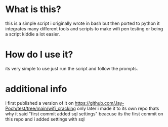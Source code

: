 # What is this?
this is a simple script i originally wrote in bash but then ported to python it integrates many different tools and scripts to make wifi pen testing or being a script kiddie a lot easier.

# How do I use it?
its very simple to use just run the script and follow the prompts.

# additional info
i first published a version of it on https://github.com/Jay-Poch/test/tree/main/wifi_cracking
only later i made it to its own repo thats why it said "first commit added sql settings" beacuse its the first commit on this repo and i added settings with sql